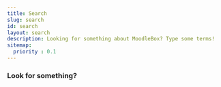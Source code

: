 ```yaml
---
title: Search
slug: search
id: search
layout: search
description: Looking for something about MoodleBox? Type some terms!
sitemap:
  priority : 0.1
---
```


### Look for something?
